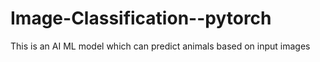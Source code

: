 # Image-Classification--pytorch
This is an AI ML model which can predict animals based on input images
